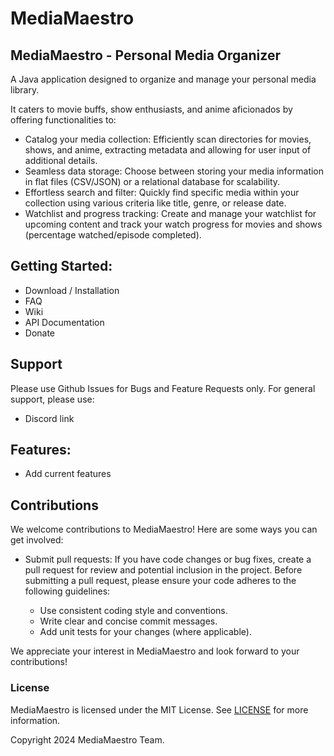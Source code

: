 # MediaMaestro


## MediaMaestro - Personal Media Organizer
A Java application designed to organize and manage your personal media library.

It caters to movie buffs, show enthusiasts, and anime aficionados by offering functionalities to:
- Catalog your media collection: Efficiently scan directories for movies, shows, and anime, extracting metadata and allowing for user input of additional details.
- Seamless data storage: Choose between storing your media information in flat files (CSV/JSON) or a relational database for scalability.
- Effortless search and filter: Quickly find specific media within your collection using various criteria like title, genre, or release date.
- Watchlist and progress tracking: Create and manage your watchlist for upcoming content and track your watch progress for movies and shows (percentage watched/episode completed).

## Getting Started:

- Download / Installation
- FAQ
- Wiki
- API Documentation
- Donate

## Support

Please use Github Issues for Bugs and Feature Requests only.
For general support, please use:
- Discord link

## Features:

- Add current features


## Contributions

We welcome contributions to MediaMaestro! Here are some ways you can get involved:
- Submit pull requests: If you have code changes or bug fixes, create a pull request for review and potential inclusion in the project.
  Before submitting a pull request, please ensure your code adheres to the following guidelines:

    - Use consistent coding style and conventions.
    - Write clear and concise commit messages.
    - Add unit tests for your changes (where applicable).

We appreciate your interest in MediaMaestro and look forward to your contributions!

### License

MediaMaestro is licensed under the MIT License. See [LICENSE](LICENSE) for more information.

Copyright 2024 MediaMaestro Team.